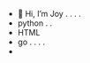 - 👋 Hi, I’m Joy . . . .
- python . .
- HTML
- go . . . .
- 

<!---
8ijoy/8ijoy is a ✨ special ✨ repository because its `README.md` (this file) appears on your GitHub profile.
You can click the Preview link to take a look at your changes.
--->
